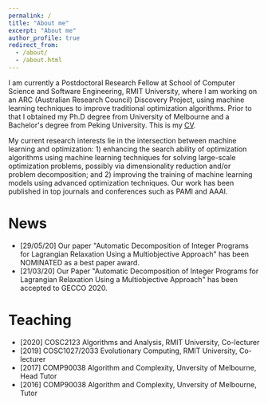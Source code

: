 ```yaml
---
permalink: /
title: "About me"
excerpt: "About me"
author_profile: true
redirect_from: 
  - /about/
  - /about.html
---
```


I am currently a Postdoctoral Research Fellow at School of Computer Science and Software Engineering, RMIT University, where I am working on an ARC (Australian Research Council) Discovery Project, using machine learning techniques to improve traditional optimization algorithms. Prior to that I obtained my Ph.D degree from University of Melbourne and a Bachelor's degree from Peking University. This is my [CV](https://yuansuny.github.io/files/YUANSUN_CV.pdf). <br/>

My current research interests lie in the intersection between machine learning and optimization: 1) enhancing the search ability of optimization algorithms using machine learning techniques for solving large-scale optimization problems, possibly via dimensionality reduction and/or problem decomposition; and 2) improving the training of machine learning models using advanced optimization techniques. Our work has been published in top journals and conferences such as PAMI and AAAI. <br/>

<!-- __For COSC1027/2033 students, a number of research projects is available [here](https://yuansuny.github.io/projects).__ -->
<!-- for <span style="font-family:Papyrus; font-size:4em;">testing</span> -->


News
======
* [29/05/20] Our paper "Automatic Decomposition of Integer Programs for Lagrangian Relaxation Using a Multiobjective Approach" has been NOMINATED as a best paper award. <br/>
* [21/03/20] Our Paper "Automatic Decomposition of Integer Programs for Lagrangian Relaxation Using a Multiobjective Approach" has been accepted to GECCO 2020. 


<!---
* Our paper *Using Statistical Measures and Machine Learning for Graph Reduction to Solve Maximum Weight Clique Problems* has been accepted by IEEE Transactions on Pattern Analysis and Machine Intelligence (__impact factor: 17.7__).
* Our paper *Revisiting Probability Distribution Assumptions for Information Theoretic Feature Selection* has been accepted for presenting at AAAI 2020 (acceptance rate 20.6%).
* Our paper *An Improved Merge Search Algorithm for the Constrained Pit Problem in Open-pit Mining* has been accepted as a full paper for presenting at GECCO 2019. 
* Our paper *Decomposition for Large-scale Optimization Problems with Overlapping Components* has been accepted for presenting at IEEE CEC 2019. This paper won the 2019 Competition on Large-Scale Global Optimization.
-->


Teaching 
======
* [2020] COSC2123 Algorithms and Analysis, RMIT University, Co-lecturer 
* [2019] COSC1027/2033 Evolutionary Computing, RMIT University, Co-lecturer 
* [2017] COMP90038 Algorithm and Complexity, Unversity of Melbourne, Head Tutor
* [2016] COMP90038 Algorithm and Complexity, Unversity of Melbourne, Tutor





